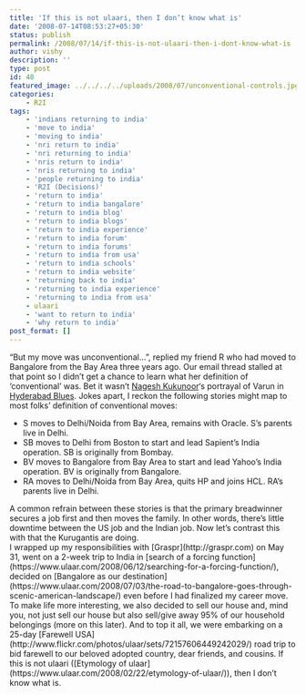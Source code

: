 ```yaml
---
title: 'If this is not ulaari, then I don’t know what is'
date: '2008-07-14T08:53:27+05:30'
status: publish
permalink: /2008/07/14/if-this-is-not-ulaari-then-i-dont-know-what-is
author: vishy
description: ''
type: post
id: 48
featured_image: ../../../../uploads/2008/07/unconventional-controls.jpg
categories: 
    - R2I
tags:
    - 'indians returning to india'
    - 'move to india'
    - 'moving to india'
    - 'nri return to india'
    - 'nri returning to india'
    - 'nris return to india'
    - 'nris returning to india'
    - 'people returning to india'
    - 'R2I (Decisions)'
    - 'return to india'
    - 'return to india bangalore'
    - 'return to india blog'
    - 'return to india blogs'
    - 'return to india experience'
    - 'return to india forum'
    - 'return to india forums'
    - 'return to india from usa'
    - 'return to india schools'
    - 'return to india website'
    - 'returning back to india'
    - 'returning to india experience'
    - 'returning to india from usa'
    - ulaari
    - 'want to return to india'
    - 'why return to india'
post_format: []
---
```

“But my move was unconventional…”, replied my friend R who had moved to Bangalore from the Bay Area three years ago. Our email thread stalled at that point so I didn’t get a chance to learn what her definition of ‘conventional’ was. Bet it wasn’t [Nagesh Kukunoor](http://en.wikipedia.org/wiki/Nagesh_Kukunoor)‘s portrayal of Varun in [Hyderabad Blues](http://en.wikipedia.org/wiki/Hyderabad_Blues). Jokes apart, I reckon the following stories might map to most folks’ definition of conventional moves:

- S moves to Delhi/Noida from Bay Area, remains with Oracle. S’s parents live in Delhi.
- SB moves to Delhi from Boston to start and lead Sapient’s India operation. SB is originally from Bombay.
- BV moves to Bangalore from Bay Area to start and lead Yahoo’s India operation. BV is originally from Bangalore.
- RA moves to Delhi/Noida from Bay Area, quits HP and joins HCL. RA’s parents live in Delhi.

<div>A common refrain between these stories is that the primary breadwinner secures a job first and then moves the family. In other words, there’s little downtime between the US job and the Indian job. Now let’s contrast this with that the Kurugantis are doing.</div><div>I wrapped up my responsibilities with [Graspr](http://graspr.com) on May 31, went on a 2-week trip to India in [search of a forcing function](https://www.ulaar.com/2008/06/12/searching-for-a-forcing-function/), decided on [Bangalore as our destination](https://www.ulaar.com/2008/07/03/the-road-to-bangalore-goes-through-scenic-american-landscape/) even before I had finalized my career move. To make life more interesting, we also decided to sell our house and, mind you, not just sell our house but also sell/give away 95% of our household belongings (more on this later). And to top it all, we were embarking on a 25-day [Farewell USA](http://www.flickr.com/photos/ulaar/sets/72157606449242029/) road trip to bid farewell to our beloved adopted country, dear friends, and cousins. If this is not ulaari ([Etymology of ulaar](https://www.ulaar.com/2008/02/22/etymology-of-ulaar/)), then I don’t know what is.</div>
